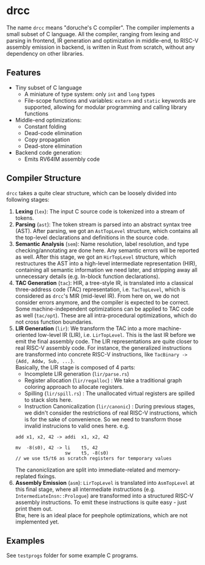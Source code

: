 # drcc
The name `drcc` means "doruche's C compiler". The compiler implements a small subset of C language. All the compiler, ranging from lexing and parsing in frontend, IR generation and optimization in middle-end, to RISC-V assembly emission in backend, is written in Rust from scratch, without any dependency on other libraries.

## Features
- Tiny subset of C language
  - A miniature of type system: only `int` and `long` types
  - File-scope functions and variables: `extern` and `static` keywords are supported, allowing for modular programming and calling library functions
- Middle-end optimizations:
  - Constant folding
  - Dead-code elimination
  - Copy propagation
  - Dead-store elimination
- Backend code generation:
  - Emits RV64IM assembly code

## Compiler Structure
`drcc` takes a quite clear structure, which can be loosely divided into following stages:

1. **Lexing** (`lex`): The input C source code is tokenized into a stream of tokens.
2. **Parsing** (`ast`): The token stream is parsed into an abstract syntax tree (AST). After parsing, we got an `AstTopLevel` structure, which contains all the top-level declarations and definitions in the source code.
3. **Semantic Analysis** (`sem`): Name resolution, label resolution, and type checking/annotating are done here. Any semantic errors will be reported as well. After this stage, we got an `HirTopLevel` structure, which restructures the AST into a high-level intermediate representation (HIR), containing all semantic information we need later, and stripping away all unnecessary details (e.g. In-block function declarations).
4.  **TAC Generation** (`tac`): HIR, a tree-style IR, is translated into a classical three-address code (TAC) representation, i.e. `TacTopLevel`, which is considered as `drcc`'s MIR (mid-level IR). From here on, we do not consider errors anymore, and the compiler is expected to be correct.<br/>
Some machine-independent optimizations can be applied to TAC code as well (`tac/opt`). These are all intra-procedural optimizations, which do not cross function boundaries.
5. **LIR Generation** (`lir`): We transform the TAC into a more machine-oriented low-level IR (LIR), i.e. `LirTopLevel`. This is the last IR before we emit the final assembly code. The LIR representations are quite closer to real RISC-V assembly code. For instance, the generalized instructions are transformed into concrete RISC-V instructions, like `TacBinary -> {Add, Addw, Sub, ...}`.<br/>
Basically, the LIR stage is composed of 4 parts:
    - Incomplete LIR generation (`lir/parse.rs`)
    - Register allocation (`lir/regalloc`) : We take a traditional graph coloring approach to allocate registers.
    - Spilling (`lir/spill.rs`) : The unallocated virtual registers are spilled to stack slots here.
    - Instruction Canonicalization (`lir/canonic`) : During previous stages, we didn't consider the restrictions of real RISC-V instructions, which is for the sake of convenience. So we need to transform those invalid instrucions to valid ones here. e.g. <br/>
    ```
    add x1, x2, 42 -> addi  x1, x2, 42

    mv  -8(s0), 42 -> li    t5, 42      
                      sw    t5, -8(s0)
    // we use t5/t6 as scratch registers for temporary values
    ```
    The canoniclization are split into immediate-related and memory-replated fixings.
6. **Assembly Emission** (`asm`): `LirTopLevel` is translated into `AsmTopLevel` at this final stage, where all intermediate instructions (e.g. `IntermediateInsn::Prologue`) are transformed into a structured RISC-V assembly instructions. To emit these instructions is quite easy - just print them out.<br/>
Btw, here is an ideal place for peephole optimizations, which are not implemented yet. 
## Examples
See `testprogs` folder for some example C programs. 